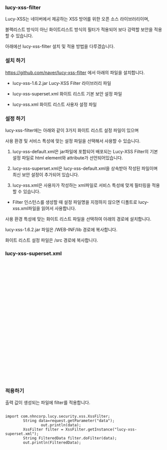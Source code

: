 ### lucy-xss-filter

Lucy-XSS는 네이버에서 제공하는 XSS 방어를 위한 오픈 소스 라이브러리이며, 

블랙리스트 방식이 아닌 화이트리스트 방식의 필터가 적용되어 보다 강력할 보안을 적용할 수 있습니다.

아래에선 lucy-xss-filter 설치 및 적용 방법을 다루겠습니다.

### 설치 하기

https://github.com/naver/lucy-xss-filter 에서 아래의 파일을 설치합니다.

- lucy-xss-1.6.2.jar    Lucy-XSS Filter 라이브러리 파일

- lucy-xss-superset.xml 화이트 리스트 기본 보안 설정 파일

- lucy-xss.xml          화이트 리스트 사용자 설정 파일

### 설정 하기

lucy-xss-filter에는 아래와 같이 3가지 화이트 리스트 설정 파일이 있으며

사용 환경 및 서비스 특성에 맞는 설정 파일을 선택해서 사용할 수 있습니다.

1. lucy-xss-default.xml은 jar파일에 포함되어 배포되는 Lucy-XSS Filter의 
   기본 설정 파일로 html element와 attribute가 선언되어있습니다.

2. lucy-xss-superset.xml은 lucy-xss-default.xml을 상속받아 작성된 파일이며 
   최신 보안 설정이 추가되어 있습니다.

3. lucy-xss.xml은 사용자가 작성하는 xml파일로 서비스 특성에 맞게 필터링을 적용할 수 있습니다.

* Filter 인스턴스를 생성할 때 설정 파일명을 지정하지 않으면 디폴트로 lucy-xss.xml파일을 읽어서 사용합니다.

사용 환경 특성에 맞는 화이트 리스트 파일을 선택하여 아래의 경로에 설치합니다. 

lucy-xss-1.6.2.jar 파일은 /WEB-INF/lib 경로에 복사합니다.

화이트 리스트 설정 파일은 /src 경로에 복사합니다.

### lucy-xss-superset.xml

<pre><code>
<?xml version="1.0" encoding="UTF-8"?>
<config xmlns="http://www.nhncorp.com/lucy-xss"extends="lucy-xss-default.xml">
<elementRule>
<element name="body" disable="true" />
<element name="embed" disable="true" />
<element name="iframe" disable="true" />
<element name="meta" disable="true" />
<element name="object" disable="true" />
<element name="script" disable="true" />
<element name="style" disable="true" />
</elementRule>
<attributeRule>
<attribute name="data" base64Decoding="true">
<notAllowedPattern><![CDATA[(?i:s\\*c\\*r\\*i\\*p\\*t)]]></notAllowedPattern>
<notAllowedPattern><![CDATA[&[#\\%x]+[\da-fA-F][\da-fA-F]+]]></notAllowedPattern>
</attribute>
<attribute name="src" base64Decoding="true">
<notAllowedPattern><![CDATA[(?i:s\\*c\\*r\\*i\\*p\\*t)]]></notAllowedPattern>
<notAllowedPattern><![CDATA[&[#\\%x]+[\da-fA-F][\da-fA-F]+]]></notAllowedPattern>
</attribute>
<attribute name="style">
<notAllowedPattern><![CDATA[(?i:e\\*x\\*p\\*r\\*e\\*s\\*s\\*i\\*o\\*n)]]></notAllowedPattern>
<notAllowedPattern><![CDATA[&[#\\%x]+[\da-fA-F][\da-fA-F]+]]></notAllowedPattern>
</attribute>
</attributeRule>	
</config>
</code></pre>

### 적용하기

출력 값이 생성되는 파일에 filter를 적용합니다.

<pre><code>
import com.nhncorp.lucy.security.xss.XssFilter;
		String data=request.getParameter("data");
				out.println(data);
		XssFilter filter = XssFilter.getInstance("lucy-xss-superset.xml");
		String FilteredData filter.doFilter(data); 
		out.println(FilteredData);
		</code></pre>

		


